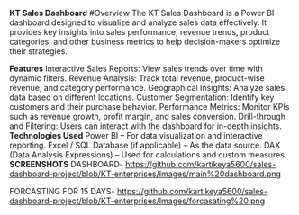 **KT Sales Dashboard**
#Overview
The KT Sales Dashboard is a Power BI dashboard designed to visualize and analyze sales data effectively. It provides key insights into sales performance, revenue trends, product categories, and other business metrics to help decision-makers optimize their strategies.

**Features**
Interactive Sales Reports: View sales trends over time with dynamic filters.
Revenue Analysis: Track total revenue, product-wise revenue, and category performance.
Geographical Insights: Analyze sales data based on different locations.
Customer Segmentation: Identify key customers and their purchase behavior.
Performance Metrics: Monitor KPIs such as revenue growth, profit margin, and sales conversion.
Drill-through and Filtering: Users can interact with the dashboard for in-depth insights.
**Technologies Used**
Power BI – For data visualization and interactive reporting.
Excel / SQL Database (if applicable) – As the data source.
DAX (Data Analysis Expressions) – Used for calculations and custom measures.
**SCREENSHOTS**
DASHBOARD-
https://github.com/kartikeya5600/sales-dashboard-project/blob/KT-enterprises/Images/main%20dashboard.png

FORCASTING FOR 15 DAYS-
https://github.com/kartikeya5600/sales-dashboard-project/blob/KT-enterprises/Images/forcasating%20.png
